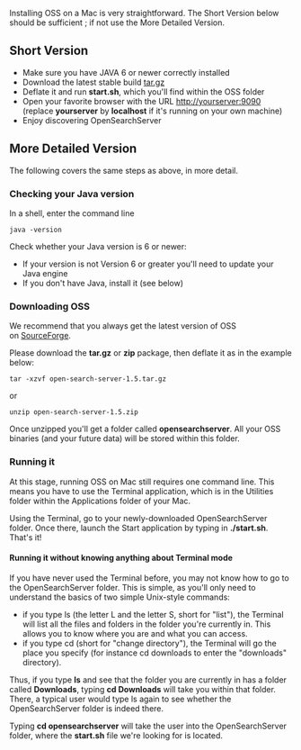Installing OSS on a Mac is very straightforward. The Short Version below should be sufficient ; if not use the More Detailed Version.

## Short Version

- Make sure you have JAVA 6 or newer correctly installed
- Download the latest stable build [tar.gz](http://www.open-search-server.com/home/download/ "download")
- Deflate it and run **start.sh**, which you'll find within the OSS folder
- Open your favorite browser with the URL [http://yourserver:9090](http://yourserver:9090) (replace **yourserver** by **localhost** if it's running on your own machine)
- Enjoy discovering OpenSearchServer

## More Detailed Version
The following covers the same steps as above, in more detail.

### Checking your Java version ###

In a shell, enter the command line

    java -version

Check whether your Java version is 6 or newer:

- If your version is not Version 6 or greater you'll need to update your Java engine
- If you don't have Java, install it (see below)

### Downloading OSS

We recommend that you always get the latest version of OSS on [SourceForge](http://www.open-search-server.com/download/ "Download").

Please download the **tar.gz** or **zip** package, then deflate it as in the example below:

    tar -xzvf open-search-server-1.5.tar.gz
    
or

	unzip open-search-server-1.5.zip
    
Once unzipped you'll get a folder called **opensearchserver**. All your OSS binaries (and your future data) will be stored within this folder.

### Running it
At this stage, running OSS on Mac still requires one command line. This means you have to use the Terminal application, which is in the Utilities folder within the Applications folder of your Mac.

Using the Terminal, go to your newly-downloaded OpenSearchServer folder. Once there, launch the Start application by typing in **./start.sh**. That's it!

#### Running it without knowing anything about Terminal mode

If you have never used the Terminal before, you may not know how to go to the OpenSearchServer folder. This is simple, as you'll only need to understand the basics of two simple Unix-style commands:

- if you type ls (the letter L and the letter S, short for "list"), the Terminal will list all the files and folders in the folder you're currently in. This allows you to know where you are and what you can access.
- if you type cd (short for "change directory"), the Terminal will go the place you specify (for instance cd downloads to enter the "downloads" directory).

Thus, if you type **ls** and see that the folder you are currently in has a folder called **Downloads**, typing **cd Downloads** will take you within that folder. There, a typical user would type ls again to see whether the OpenSearchServer folder is indeed there.

Typing **cd opensearchserver** will take the user into the OpenSearchServer folder, where the **start.sh** file we're looking for is located.
